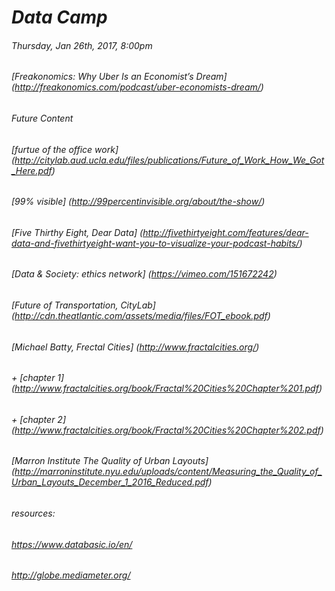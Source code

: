 # *Data Camp* 
###### Thursday, Jan 26th, 2017, 8:00pm 
###### [Freakonomics: Why Uber Is an Economist’s Dream]  (http://freakonomics.com/podcast/uber-economists-dream/)



###### *Future Content*


###### [furtue of the office work] (http://citylab.aud.ucla.edu/files/publications/Future_of_Work_How_We_Got_Here.pdf)
###### [99% visible]  (http://99percentinvisible.org/about/the-show/)
###### [Five Thirthy Eight, Dear Data] (http://fivethirtyeight.com/features/dear-data-and-fivethirtyeight-want-you-to-visualize-your-podcast-habits/)
###### [Data & Society: ethics network] (https://vimeo.com/151672242)
###### [Future of Transportation, CityLab] (http://cdn.theatlantic.com/assets/media/files/FOT_ebook.pdf)
###### [Michael Batty, Frectal Cities] (http://www.fractalcities.org/) 
###### + [chapter 1] (http://www.fractalcities.org/book/Fractal%20Cities%20Chapter%201.pdf)
###### + [chapter 2] (http://www.fractalcities.org/book/Fractal%20Cities%20Chapter%202.pdf)
###### [Marron Institute The Quality of Urban Layouts] (http://marroninstitute.nyu.edu/uploads/content/Measuring_the_Quality_of_Urban_Layouts_December_1_2016_Reduced.pdf)
###### resources: 
###### https://www.databasic.io/en/
###### http://globe.mediameter.org/
